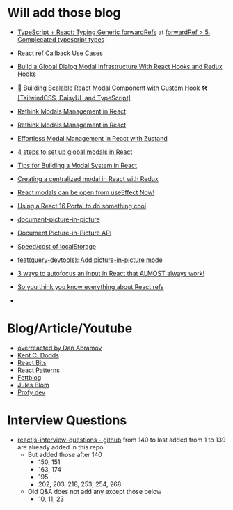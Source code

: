 # Will add those blog
* [TypeScript + React: Typing Generic forwardRefs](https://fettblog.eu/typescript-react-generic-forward-refs/)
  at [forwardRef > 5. Complecated typescript types](ref/forwardRef.md)
* [React ref Callback Use Cases](https://julesblom.com/writing/ref-callback-use-cases#user-content-fn-refescapehatch)


* [Build a Global Dialog Modal Infrastructure With React Hooks and Redux Hooks](https://betterprogramming.pub/global-dialog-modal-infrastructure-with-react-hooks-and-redux-hooks-1b6bedd052a6)
* [🚀 Building Scalable React Modal Component with Custom Hook 🛠️ [TailwindCSS, DaisyUI, and TypeScript]](https://medium.com/techverito/building-scalable-react-modal-component-with-custom-hook-%EF%B8%8F-tailwindcss-daisyui-and-ae12fbd7521c)
* [Rethink Modals Management in React](https://medium.com/ebaytech/rethink-modals-management-in-react-cf3b6804223d)
* [Rethink Modals Management in React](https://innovation.ebayinc.com/tech/engineering/rethink-modals-management-in-react/)
* [Effortless Modal Management in React with Zustand](https://medium.com/@selvakumar_P/effortless-modal-management-in-react-with-zustand-2e99dc876a82)
* [4 steps to set up global modals in React](https://opensource.com/article/21/5/global-modals-react)
* [Tips for Building a Modal System in React](https://tips.rstankov.com/p/tips-for-building-modal-system-in)
* [Creating a centralized modal in React with Redux](https://andremonteiro.pt/react-redux-modal/)
* [React modals can be open from useEffect Now!](https://medium.com/@FrameMuse/react-modals-management-is-done-right-d44805d517b)


* [Using a React 16 Portal to do something cool](https://david-gilbertson.medium.com/using-a-react-16-portal-to-do-something-cool-2a2d627b0202)
* [document-picture-in-picture](https://github.com/WICG/document-picture-in-picture)
* [Document Picture-in-Picture API](https://developer.mozilla.org/en-US/docs/Web/API/Document_Picture-in-Picture_API)
* [Speed/cost of localStorage](https://stackoverflow.com/questions/8074218/speed-cost-of-localstorage)
* [feat(query-devtools): Add picture-in-picture mode](https://github.com/TanStack/query/pull/6931)

* [3 ways to autofocus an input in React that ALMOST always work!](https://blog.maisie.ink/react-ref-autofocus/)
* [So you think you know everything about React refs](https://thoughtspile.github.io/2021/05/17/everything-about-react-refs/)
*

# Blog/Article/Youtube
* [overreacted by Dan Abramov](https://overreacted.io/)
* [Kent C. Dodds](https://kentcdodds.com/blog)
* [React Bits](https://vasanthk.gitbooks.io/react-bits/)
* [React Patterns](https://reactpatterns.com/)
* [Fettblog](https://fettblog.eu/)
* [Jules Blom](https://julesblom.com/)
* [Profy dev](https://www.youtube.com/@profydev)


# Interview Questions
* [reactjs-interview-questions - github](https://github.com/sudheerj/reactjs-interview-questions) from 140 to last added
  from 1 to 139 are already added in this repo
  * But added those after 140 
    * 150, 151
    * 163, 174
    * 195
    * 202, 203, 218, 253, 254, 268
  * Old Q&A does not add any except those below
    * 10, 11, 23